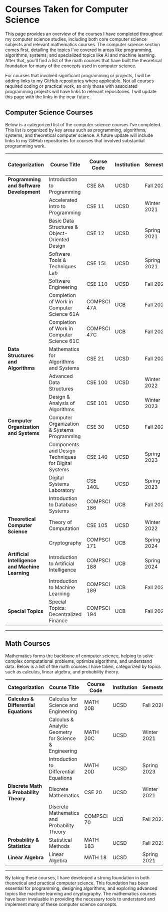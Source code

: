 # Courses Taken for Computer Science

This page provides an overview of the courses I have completed throughout my computer science studies, including both core computer science subjects and relevant mathematics courses. The computer science section comes first, detailing the topics I've covered in areas like programming, algorithms, systems, and specialized topics like AI and machine learning. After that, you’ll find a list of the math courses that have built the theoretical foundation for many of the concepts used in computer science.

For courses that involved significant programming or projects, I will be adding links to my GitHub repositories where applicable. Not all courses required coding or practical work, so only those with associated programming projects will have links to relevant repositories. I will update this page with the links in the near future.

## Computer Science Courses

Below is a categorized list of the computer science courses I've completed. This list is organized by key areas such as programming, algorithms, systems, and theoretical computer science. A future update will include links to my GitHub repositories for courses that involved substantial programming work.

| Categorization                            | Course Title                                                           | Course Code   | Institution | Semester            | GitHub Repository Link |
|-------------------------------------------|------------------------------------------------------------------------|---------------|-------------|---------------------|------------------------|
| **Programming and Software Development**  | Introduction to Programming                                            | CSE 8A        | UCSD        | Fall 2020           |                        |
|                                           | Accelerated Intro to Programming                                       | CSE 11        | UCSD        | Winter 2021         |                        |
|                                           | Basic Data Structures & Object-Oriented Design                         | CSE 12        | UCSD        | Spring 2021         |                        |
|                                           | Software Tools & Techniques Lab                                        | CSE 15L       | UCSD        | Spring 2021         |                        |
|                                           | Software Engineering                                                   | CSE 110       | UCSD        | Fall 2022           |                        |
|                                           | Completion of Work in Computer Science 61A                             | COMPSCI 47A   | UCB         | Fall 2023           |                        |
|                                           | Completion of Work in Computer Science 61C                             | COMPSCI 47C   | UCB         | Fall 2023           |                        |
| **Data Structures and Algorithms**        | Mathematics for Algorithms and Systems                                 | CSE 21        | UCSD        | Fall 2021           |                        |
|                                           | Advanced Data Structures                                               | CSE 100       | UCSD        | Winter 2022         |                        |
|                                           | Design & Analysis of Algorithms                                        | CSE 101       | UCSD        | Winter 2023         |                        |
| **Computer Organization and Systems**     | Computer Organization & Systems Programming                            | CSE 30        | UCSD        | Fall 2021           |                        |
|                                           | Components and Design Techniques for Digital Systems                   | CSE 140       | UCSD        | Spring 2023         |                        |
|                                           | Digital Systems Laboratory                                             | CSE 140L      | UCSD        | Spring 2023         |                        |
|                                           | Introduction to Database Systems                                       | COMPSCI 186   | UCB         | Fall 2023           |                        |
| **Theoretical Computer Science**          | Theory of Computation                                                  | CSE 105       | UCSD        | Winter 2022         |                        |
|                                           | Cryptography                                                           | COMPSCI 171   | UCB         | Spring 2024         |                        |
| **Artificial Intelligence and Machine Learning** | Introduction to Artificial Intelligence                              | COMPSCI 188   | UCB         | Spring 2024         |                        |
|                                           | Introduction to Machine Learning                                       | COMPSCI 189   | UCB         | Fall 2024           |                        |
| **Special Topics**                        | Special Topics: Decentralized Finance                                  | COMPSCI 194   | UCB         | Fall 2024           |                        |

---

## Math Courses

Mathematics forms the backbone of computer science, helping to solve complex computational problems, optimize algorithms, and understand data. Below is a list of the math courses I have taken, categorized by topics such as calculus, linear algebra, and probability theory.

| Categorization                       | Course Title                                                     | Course Code | Institution | Semester    |
|--------------------------------------|-------------------------------------------------------------------|-------------|-------------|-------------|
| **Calculus & Differential Equations**| Calculus for Science and Engineering                              | MATH 20B    | UCSD        | Fall 2020   |
|                                      | Calculus & Analytic Geometry for Science & Engineering             | MATH 20C    | UCSD        | Winter 2021 |
|                                      | Introduction to Differential Equations                            | MATH 20D    | UCSD        | Spring 2023 |
| **Discrete Math & Probability Theory**| Discrete Mathematics                                              | CSE 20      | UCSD        | Winter 2021 |
|                                      | Discrete Mathematics and Probability Theory                       | COMPSCI 70  | UCB         | Fall 2023   |
| **Probability & Statistics**         | Statistical Methods                                               | MATH 183    | UCSD        | Fall 2021   |
| **Linear Algebra**                   | Linear Algebra                                                    | MATH 18     | UCSD        | Spring 2021 |

---

By taking these courses, I have developed a strong foundation in both theoretical and practical computer science. This foundation has been essential for programming, designing algorithms, and exploring advanced topics like machine learning and cryptography. The mathematics courses have been invaluable in providing the necessary tools to understand and implement many of these computer science concepts.
